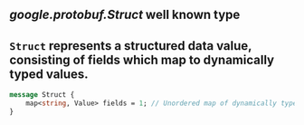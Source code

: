 *google.protobuf.Struct* well known type
---
`Struct` represents a structured data value, consisting of fields which map to dynamically typed values.
---
```proto
message Struct {
    map<string, Value> fields = 1; // Unordered map of dynamically typed values.
}
```